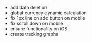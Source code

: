 - add data deletion
- global currency dynamic calculation
- fix 1px line on add button on mobile
- fix scroll down on mobile
- ensure functionality on iOS
- create tracking graphs